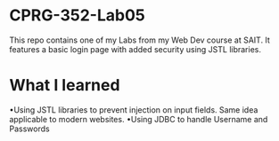# CPRG-352-Lab05
This repo contains one of my Labs from my Web Dev course at SAIT. It features a basic login page with added security using JSTL libraries.
# What I learned
•Using JSTL libraries to prevent injection on input fields. Same idea applicable to modern websites.
•Using JDBC to handle Username and Passwords
